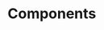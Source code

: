 <!-- Space: Projects -->
<!-- Parent: ZshGhostty -->
<!-- Title: Components ZshGhostty -->
<!-- Label: ZshGhostty -->
<!-- Label: Project -->
<!-- Label: Components -->
<!-- Include: disclaimer.md -->
<!-- Include: ac:toc -->

# Components
